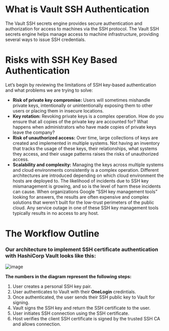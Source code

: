 # What is Vault SSH Authentication
The Vault SSH secrets engine provides secure authentication and authorization for access to machines via the SSH protocol. The Vault SSH secrets engine helps manage access to machine infrastructure, providing several ways to issue SSH credentials.

# Risks with SSH Key Based Authentication
 Let’s begin by reviewing the limitations of SSH key-based authentication and what problems we are trying to solve:

- __Risk of private key compromise:__ Users will sometimes mishandle private keys, intentionally or unintentionally exposing them to other users or placing them in insecure locations.
- __Key rotation:__ Revoking private keys is a complex operation. How do you ensure that all copies of the private key are accounted for? What happens when administrators who have made copies of private keys leave the company?
- __Risk of unauthorized access:__ Over time, large collections of keys are created and implemented in multiple systems. Not having an inventory that tracks the usage of these keys, their relationships, what systems they access, and their usage patterns raises the risks of unauthorized access.
- __Scalability and complexity:__ Managing the keys across multiple systems and cloud environments consistently is a complex operation. Different architectures are introduced depending on which cloud environment the hosts are deployed to. The likelihood of incidents due to SSH key mismanagement is growing, and so is the level of harm these incidents can cause. When organizations Google “SSH key management tools” looking for answers, the results are often expensive and complex solutions that weren’t built for the low-trust perimeters of the public cloud. Any service outage in one of these SSH key management tools typically results in no access to any host.

# The Workflow Outline
### Our architecture to implement SSH certificate authentication with HashiCorp Vault looks like this:
![image](https://www.hashicorp.com/_next/image?url=https%3A%2F%2Fwww.datocms-assets.com%2F2885%2F1625670267-ssh-architecture.png&w=3840&q=75)

__The numbers in the diagram represent the following steps:__

1. User creates a personal SSH key pair.
2. User authenticates to Vault with their __OneLogin__ credintials.
3. Once authenticated, the user sends their SSH public key to Vault for signing.
4. Vault signs the SSH key and return the SSH certificate to the user.
5. User initiates SSH connection using the SSH certificate.
6. Host verifies the client SSH certificate is signed by the trusted SSH CA and allows connection.